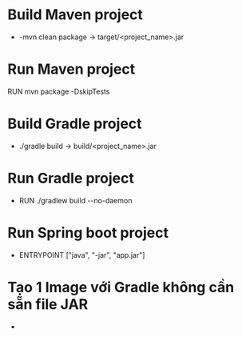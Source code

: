 # Build Maven project 
  * -mvn clean package -> target/<project_name>.jar
    
# Run Maven project
   RUN mvn package -DskipTests

# Build Gradle project  
  * ./gradle build -> build/<project_name>.jar
    
# Run Gradle project
  *    RUN ./gradlew build --no-daemon
  
# Run Spring boot project
  * ENTRYPOINT ["java", "-jar", "app.jar"]

 # Tạo 1 Image với Gradle không cần sẵn file JAR
   *
